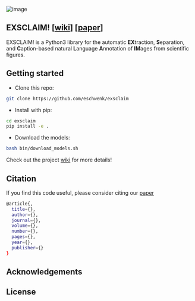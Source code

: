 ![image](https://drive.google.com/uc?export=view&id=1zQdkOULrjvYL2nxdn4DmrHoT2rtvLHgE)
## __EXSCLAIM!__    [[wiki](https://gitlab.com/MaterialEyes/exsclaim/wikis/home)]  [[paper](#paper)]
EXSCLAIM! is a Python3 library for the automatic **EX**traction, **S**eparation, and **C**aption-based natural **L**anguage **A**nnotation of **IM**ages from scientific figures.

## Getting started
- Clone this repo:
```sh
git clone https://github.com/eschwenk/exsclaim
```
- Install with pip:
```sh
cd exsclaim
pip install -e .
```
- Download the models:
```sh
bash bin/download_models.sh
```

Check out the project [wiki](https://gitlab.com/MaterialEyes/exsclaim/wikis/home) for more details!

## Citation
If you find this code useful, please consider citing our [paper](#paper)
```sh
@article{,
  title={},
  author={},
  journal={},
  volume={},
  number={},
  pages={},
  year={},
  publisher={}
}
```

## Acknowledgements <a name="credits"></a>

## License <a name="license"></a>
